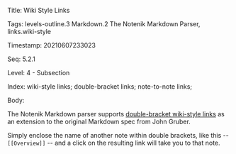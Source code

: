 Title:  Wiki Style Links

Tags:   levels-outline.3 Markdown.2 The Notenik Markdown Parser, links.wiki-style

Timestamp: 20210607233023

Seq:    5.2.1

Level:  4 - Subsection

Index:  wiki-style links; double-bracket links; note-to-note links; 

Body: 

The Notenik Markdown parser supports [double-bracket wiki-style links](https://en.wikipedia.org/wiki/Hyperlink#Wikis) as an extension to the original Markdown spec from John Gruber. 

Simply enclose the name of another note within double brackets, like this -- `[[Overview]]` -- and a click on the resulting link will take you to that note.
